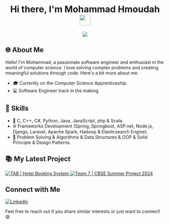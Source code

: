 <h1 align="center">Hi there, I'm Mohammad Hmoudah <img src="https://media.giphy.com/media/hvRJCLFzcasrR4ia7z/giphy.gif" width="35"></h1>

<p align="center">
  <a href="https://github.com/DenverCoder1/readme-typing-svg">
    <img src="https://readme-typing-svg.herokuapp.com?lines=Computer+Science+Apprenticeship;Software+Engineer+Track;&center=true&width=500&height=50">
  </a>
</p>

## 🌐 About Me

Hello! I'm Mohammad, a passionate software engineer and enthusiast in the world of computer science. I love solving complex problems and creating meaningful solutions through code. Here's a bit more about me:

- 🎓 Currently on the Computer Science Apprenticeship.
- 💻 Software Engineer track in the making.

## 🔧 Skills

- 🔧 C, C++, C#, Python, Java, JavaScript, php & Scala.
- 🌐 Frameworks Development (Spring, Springboot, ASP.net, Node.js, Django, Laravel, Apache Spark, Hadoop & Elasticsearch Engine).
- 🚀 Problem Solving & Algorithms & Data Structures & OOP & Solid Principle & Design Patterns.

<h2>📚 My Latest Project</h2>
<p>
  <a href="https://github.com/mhammadHmouda/TAB">
    <img src="https://github-readme-stats.vercel.app/api/pin/?username=mhammadHmouda&repo=TAB&theme=dark" alt="TAB | Hotel Booking System" />
  </a>
  <a href="https://github.com/CBSE-summer2024/team7">
    <img src="https://github-readme-stats.vercel.app/api/pin/?username=CBSE-summer2024&repo=team7&theme=dark" alt="Team 7 | CBSE Summer Project 2024" />
  </a>
</p>

## Connect with Me
[![LinkedIn](https://img.shields.io/badge/LinkedIn-MohammadHmoudah-blue)](https://www.linkedin.com/in/mhammad-hmouda)

Feel free to reach out if you share similar interests or just want to connect! 😄
